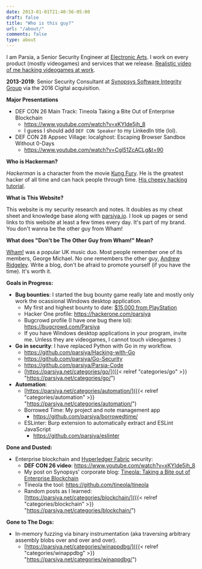 ```yaml
---
date: 2013-01-01T21:40:56-05:00
draft: false
title: "Who is this guy?"
url: "/about/"
comments: false
type: about
---
```


I am Parsia, a Senior Security Engineer at [Electronic Arts][ea-security]. I
work on every product (mostly videogames) and services that we release. 
[Realistic video of me hacking videogames at work][game-testers-youtube].

[ea-security]: https://www.ea.com/security
[game-testers-youtube]: https://www.youtube.com/watch?v=BRWvfMLl4ho

**2013-2019**: Senior Security Consultant at
[Synopsys Software Integrity Group][sig-website] via the 2016 Cigital
acquisition.

[sig-website]: https://www.synopsys.com/software-integrity.html

**Major Presentations**

* DEF CON 26 Main Track: Tineola Taking a Bite Out of Enterprise Blockchain
    * https://www.youtube.com/watch?v=xKYIde5jh_8
    * I guess I should add `DEF CON Speaker` to my LinkedIn title (lol).
* DEF CON 28 Appsec Village: localghost: Escaping Browser Sandbox Without 0-Days
    * https://www.youtube.com/watch?v=Cgl51ZcACLg&t=90

**Who is Hackerman?**

*Hackerman* is a character from the movie [Kung Fury][kungfury-youtube]. He is
the greatest hacker of all time and can hack people through time.
[His cheesy hacking tutorial][hackerman-hacking-tutorial].

[kungfury-youtube]: https://www.youtube.com/watch?v=bS5P_LAqiVg
[hackerman-hacking-tutorial]: https://www.youtube.com/watch?v=KEkrWRHCDQU

**What is This Website?**

This website is my security research and notes. It doubles as my cheat sheet and
knowledge base along with [parsiya.io](http://parsiya.io). I look up pages or
send links to this website at least a few times every day. It's part of my
brand. You don't wanna be the other guy from Wham!

**What does "Don't be The Other Guy from Wham!" Mean?**

[Wham!][wham-link] was a popular UK music duo. Most people remember one of its
members, George Michael. No one remembers the other guy,
[Andrew Ridgeley][andrew-link]. Write a blog, don't be afraid to promote
yourself (if you have the time). It's worth it.

[wham-link]: https://en.wikipedia.org/wiki/Wham!
[andrew-link]: https://www.google.com/search?q=andrew+ridgeley

**Goals in Progress:**

- **Bug bounties**: I started the bug bounty game really late and mostly only
  work the ocassional Windows desktop application.
    - My first and highest bounty to date: [$15,000 from PlayStation][psnow]
    - Hacker One profile: https://hackerone.com/parsiya
    - Bugcrowd profile (I have one bug there lol): https://bugcrowd.com/Parsiya
    - If you have Windows desktop applications in your program, invite me.
      Unless they are videogames, I cannot touch videogames :)
- **Go in security**: I have replaced Python with Go in my workflow.
    - https://github.com/parsiya/Hacking-with-Go
    - https://github.com/parsiya/Go-Security
    - https://github.com/parsiya/Parsia-Code
    - [https://parsiya.net/categories/go/]({{< relref "categories/go" >}} "https://parsiya.net/categories/go/") 
- **Automation**:
    - [https://parsiya.net/categories/automation/]({{< relref "categories/automation" >}} "https://parsiya.net/categories/automation/") 
    - Borrowed Time: My project and note management app
        - https://github.com/parsiya/borrowedtime/
    - ESLinter: Burp extension to automatically extract and ESLint JavaScript
        - https://github.com/parsiya/eslinter

[psnow]: https://hackerone.com/reports/873614

**Done and Dusted:**

- Enterprise blockchain and [Hyperledger Fabric](https://www.hyperledger.org/projects/fabric) security:
    - **DEF CON 26 video**: https://www.youtube.com/watch?v=xKYIde5jh_8
    - My post on Synopsys' corporate blog: [Tineola: Taking a Bite out of Enterprise Blockchain](https://www.synopsys.com/blogs/software-security/tineola-enterprise-blockchain/ "Tineola: Taking a Bite out of Enterprise Blockchain")
    - Tineola the tool: https://github.com/tineola/tineola
    - Random posts as I learned: [https://parsiya.net/categories/blockchain/]({{< relref "categories/blockchain" >}} "https://parsiya.net/categories/blockchain/")

**Gone to The Dogs:**

- In-memory fuzzing via binary instrumentation (aka traversing arbitrary
  assembly blobs over and over and over).
    - [https://parsiya.net/categories/winappdbg/]({{< relref "categories/winappdbg" >}} "https://parsiya.net/categories/winappdbg/") 
